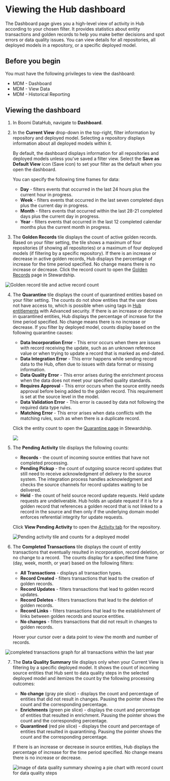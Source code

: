 # Viewing the Hub dashboard

<head>
  <meta name="guidename" content="DataHub"/>
  <meta name="context" content="GUID-bed65226-a88c-453b-8083-fa6c28eb2977"/>
</head>

The Dashboard page gives you a high-level view of activity in Hub according to your chosen filter. It provides statistics about entity transactions and golden records to help you make better decisions and spot errors or data quality issues. You can view details for all repositories, all deployed models in a repository, or a specific deployed model.

## Before you begin

You must have the following privileges to view the dashboard: 

- MDM - Dashboard
- MDM - View Data
- MDM - Historical Reporting

## Viewing the dashboard

1. In Boomi DataHub, navigate to **Dashboard**.
2. In the **Current View** drop-down in the top-right, filter information by repository and deployed model. Selecting a repository displays information about all deployed models within it. 

    By default, the dashboard displays information for all repositories and deployed models unless you’ve saved a filter view. Select the **Save as Default View** icon (Save icon) to set your filter as the default when you open the dashboard.

    You can specify the following time frames for data:
    - **Day** - filters events that occurred in the last 24 hours plus the current hour in progress.
    - **Week** - filters events that occurred in the last seven completed days plus the current day in progress. 
    - **Month** - filters events that occurred within the last 28-21 completed days plus the current day in progress. 
    - **Year** - filters events that occurred in the last 12 completed calendar months plus the current month in progress.

3. The **Golden Records** tile displays the count of active golden records. Based on your filter setting, the tile shows a maximum of four repositories (if showing all repositories) or a maximum of four deployed models (if filtering by a specific repository). If there is an increase or decrease in active golden records, Hub displays the percentage of increase for the time period specified. No change means there is no increase or decrease. Click the record count to open the [Golden Records](docs/Atomsphere/Master%20Data%20Hub/Stewardship/t-mdm-Viewing_domain_data_22c95cb1-6039-4e79-b1bf-6dc99268fd6b.md) page in Stewardship.

 ![Golden record tile and active record count](../Images/img-hub-dashboard_golden_record_count.png)

4. The **Quarantine** tile displays the count of quarantined entities based on your filter setting. The counts do not show entities that the user does not have access to, which is possible when using tags in [Hub entitlements](/docs/Atomsphere/Master%20Data%20Hub/Getting%20started/t-hub-Creating_Hub_Role_Entitlements_06d21275-b0c6-4854-abef-5782326aa85b.md) with Advanced security. If there is an increase or decrease in quarantined entities, Hub displays the percentage of increase for the time period specified. No change means there is no increase or decrease. If you filter by deployed model, counts display based on the following quarantine causes:
    - **Data Incorporation Error** - This error occurs when there are issues with record receiving the update, such as an unknown reference value or when trying to update a record that is marked as end-dated.
    - **Data Integration Error** - This error happens while sending record data to the Hub, often due to issues with data format or missing information.
    - **Data Quality Error** - This error arises during the enrichment process when the data does not meet your specified quality standards.
    - **Requires Approval** - This error occurs when the source entity needs approval before being added to the golden record. This requirement is set at the source level in the model.
    - **Data Validation Error** - This error is caused by data not following the required data type rules.
    - **Matching Error** - This error arises when data conflicts with the matching rules, such as when there is a duplicate record.

    Click the entity count to open the [Quarantine page](docs/Atomsphere/Master%20Data%20Hub/Stewardship/t-mdm-Viewing_a_domains_quarantine_entries_37940051-7810-4291-9044-3401866e98d8.md) in Stewardship.

    ![](../Images/img-hub-dashboard_quarantined_entities.png)

5. The **Pending Activity** tile displays the following counts:
    - **Records** - the count of incoming source entities that have not completed processing.
    - **Pending Pickup** - the count of outgoing source record updates that still need to receive acknowledgment of delivery to the source system. The integration process handles acknowledgment and checks the source channels for record updates waiting to be delivered.
    - **Held** - the count of held source record update requests. Held update requests are undeliverable. Hub holds an update request if it is for a golden record that references a golden record that is not linked to a record in the source and then only if the underlying domain model enforces referential integrity for update requests.

    Click **View Pending Activity** to open the [Activity tab](/docs/Atomsphere/Master%20Data%20Hub/Governance/t-mdm-Viewing_pending_activity_for_a_repository_8d83f96b-8396-4332-bb44-684ec053896c.md) for the repository.

    ![Pending activity tile and counts for a deployed model](../Images/img-hub-dashboard_pending_activity.png)

6. The **Completed Transactions** tile displays the count of entity transactions that eventually resulted in incorporation, record deletion, or no change to a record.  The counts display for a specified time frame (day, week, month, or year) based on the following filters:
    - **All Transactions** - displays all transaction types. 
    - **Record Created** - filters transactions that lead to the creation of golden records.
    - **Record Updates** - filters transactions that lead to golden record updates.
    - **Record Deletes** - filters transactions that lead to the deletion of golden records.
    - **Record Links** - filters transactions that lead to the establishment of links between golden records and source entities. 
    - **No changes** - filters transactions that did not result in changes to golden records.

    Hover your cursor over a data point to view the month and number of records.

  ![completed transactions graph for all transactions within the last year](../Images/img-hub-dashboard-completed_transactions.png)

7. The **Data Quality Summary** tile displays only when your Current View is filtering by a specific deployed model. It shows the count of incoming source entities that Hub sent to data quality steps in the selected deployed model and itemizes the count by the following processing outcomes:
    - **No change** (gray pie slice) - displays the count and percentage of entities that did not result in changes. Pausing the pointer shows the count and the corresponding percentage.
    - **Enrichments** (green pie slice) - displays the count and percentage of entities that resulted in enrichment. Pausing the pointer shows the count and the corresponding percentage.
    - **Quarantined** (red pie slice) - displays the count and percentage of entities that resulted in quarantining. Pausing the pointer shows the count and the corresponding percentage.

    If there is an increase or decrease in source entities, Hub displays the percentage of increase for the time period specified. No change means there is no increase or decrease.

    ![image of data quality summary showing a pie chart with record count for data quality steps](../Images/img-hub-dashboard_data_quality.png)